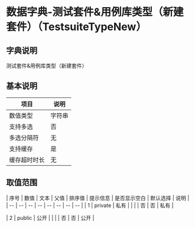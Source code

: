 # 数据字典-测试套件&用例库类型（新建套件）（TestsuiteTypeNew）
## 字典说明
测试套件&用例库类型（新建套件）

## 基本说明
| 项目 | 说明 |
| -- | -- |
| 数值类型 | 字符串 |
| 支持多选 | 否 |
| 多选分隔符 | 无 |
| 支持缓存 | 是 |
| 缓存超时时长 | 无 |

## 取值范围
| 序号 | 数值 | 文本 | 父值 | 排序值 | 提示信息 | 是否显示空白 | 默认选择 | 说明 |
| -- | -- | -- | -- | -- | -- | -- | -- |
| 1 | private | 私有 |  |  |  | 否 | 否 | 私有 |

| 2 | public | 公开 |  |  |  | 否 | 否 | 公开 |


